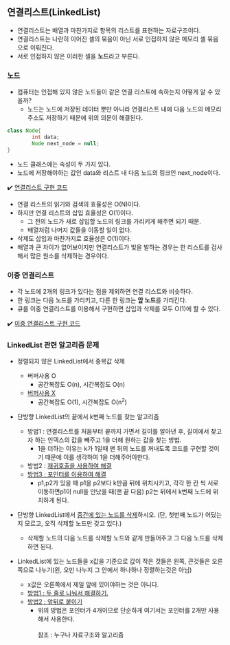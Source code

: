 ## 연결리스트(LinkedList)
- 연결리스트는 배열과 마찬가지로 항목의 리스트를 표현하는 자료구조이다.
- 연결리스트는 나란히 이어진 셀의 묶음이 아닌 서로 인접하지 않은 메모리 셀 묶음으로 이뤄진다.
- 서로 인접하지 않은 이러한 셀을 **노드**라고 부른다.

### 노드
- 컴퓨터는 인접해 있지 않은 노드들이 같은 연결 리스트에 속하는지 어떻게 알 수 있을까?
    - 노드는 노드에 저장된 데이터 뿐만 아니라 연결리스트 내에 다음 노드의 메모리 주소도 저장하기 때문에 위의 의문이 해결된다.

~~~java
class Node{
        int data;
        Node next_node = null;
}
~~~
- 노드 클래스에는 속성이 두 가지 있다.
- 노드에 저장해야하는 값인 data와 리스트 내 다음 노드의 링크인 next_node이다.

✔️ [연결리스트 구현 코드](https://github.com/SeokHyeMin/TIL/blob/main/자료구조와%20알고리즘/Code/LinkedListNode.java)
- 연결 리스트의 읽기와 검색의 효율성은 O(N)이다.
- 하지만 연결 리스트의 삽입 효율성은 O(1)이다.  
    - 그 전의 노드가 새로 삽입할 노드의 링크를 가리키게 해주면 되기 때문.
    - 배열처럼 나머지 값들을 이동할 일이 없다.
- 삭제도 삽입과 마찬가지로 효율성은 O(1)이다.
- 배열과 큰 차이가 없어보이지만 연결리스트가 빛을 발하는 경우는 한 리스트를 검사해서 많은 원소를 삭제하는 경우이다.

### 이중 연결리스트
- 각 노드에 2개의 링크가 있다는 점을 제외하면 연결 리스트와 비슷하다.
- 한 링크는 다음 노드를 가리키고, 다른 한 링크는 **앞 노드**를 가리킨다.
- 큐를 이중 연결리스트를 이용해서 구현하면 삽입과 삭제를 모두 O(1)에 할 수 있다.

✔️ [이중 연결리스트 구현 코드](https://github.com/SeokHyeMin/TIL/blob/main/자료구조와%20알고리즘/Code/DoublyLinkedList.java)

### LinkedList 관련 알고리즘 문제
- 정렬되지 않은 LinkedList에서 중복값 삭제
    - 버퍼사용 O
        - 공간복잡도 O(n), 시간복잡도 O(n)
    - [버퍼사용 X](https://github.com/SeokHyeMin/TIL/blob/main/자료구조와%20알고리즘/Code/LinkedListNode.java#L47)
        - 공간복잡도 O(1), 시간복잡도 O(n<sup>2</sup>)

- 단방향 LinkedList의 끝에서 k번째 노드를 찾는 알고리즘
    - 방법1 : 연결리스트를 처음부터 끝까지 가면서 길이를 알아낸 후, 길이에서 찾고자 하는 인덱스의 값을 빼주고 1을 더해 원하는 값을 찾는 방법.
        - 1을 더하는 이유는 k가 1일때 맨 뒤의 노드를 꺼내도록 코드를 구현할 것이기 때문에 이를 생각하여 1을 더해주어야한다.
    - 방법2 : [재귀호출을 사용하여 해결](https://github.com/SeokHyeMin/TIL/blob/main/자료구조와%20알고리즘/Code/LinkedListNode.java#L78)
    - [방법3 : 포인터를 이용하여 해결](https://github.com/SeokHyeMin/TIL/blob/main/자료구조와%20알고리즘/Code/LinkedListNode.java#L91)
        - p1,p2가 있을 때 p1을 p2보다 k만큼 뒤에 위치시키고, 각각 한 칸 씩 서로 이동하면p1이 null을 만났을 때(맨 끝 다음) p2는 뒤에서 k번째 노드에 위치하게 된다.
    
- 단방향 LinkedList에서 [중간에 있는 노드를 삭제](https://github.com/SeokHyeMin/TIL/blob/main/자료구조와%20알고리즘/Code/LinkedListNode.java#L108)하시오.
(단, 첫번째 노드가 어딨는지 모르고, 오직 삭제할 노드만 갖고 있다.)
    - 삭제할 노드의 다음 노드를 삭제할 노드와 같게 만들어주고 그 다음 노드를 삭제하면 된다.

- LinkedList에 있는 노드들을 x값을 기준으로 값이 작은 것들은 왼쪽, 큰것들은 오른쪽으로 나누기(왼, 오만 나누지 그 안에서 하나하나 정렬하는것은 아님)
    -  x값은 오른쪽에서 제일 앞에 있어야하는 것은 아니다.
    - [방법1 : 두 줄로 나눠서 해결하기.](https://github.com/SeokHyeMin/TIL/blob/main/자료구조와%20알고리즘/Code/LinkedListNode.java#L121)
    - [방법2 : 앞뒤로 붙이기](https://github.com/SeokHyeMin/TIL/blob/main/자료구조와%20알고리즘/Code/LinkedListNode.java#L157)
        - 위의 방법은 포인터가 4개이므로 단순하게 여기서는 포인터를 2개만 사용해서 사용한다.
<br><br>
참조 : 누구나 자료구조와 알고리즘
